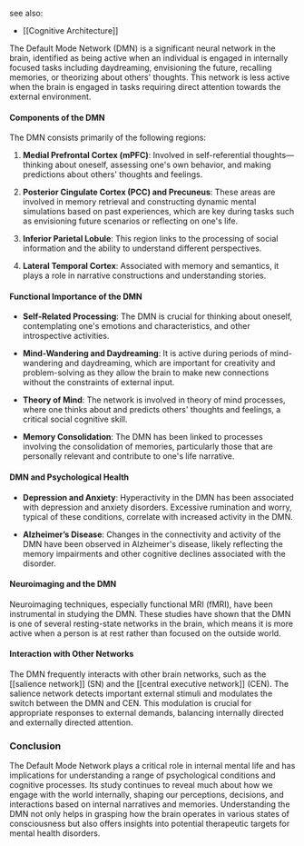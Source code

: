 see also:
- [[Cognitive Architecture]]

The Default Mode Network (DMN) is a significant neural network in the brain, identified as being active when an individual is engaged in internally focused tasks including daydreaming, envisioning the future, recalling memories, or theorizing about others' thoughts. This network is less active when the brain is engaged in tasks requiring direct attention towards the external environment.

#### Components of the DMN

The DMN consists primarily of the following regions:

1. **Medial Prefrontal Cortex (mPFC)**: Involved in self-referential thoughts—thinking about oneself, assessing one's own behavior, and making predictions about others' thoughts and feelings.
   
2. **Posterior Cingulate Cortex (PCC) and Precuneus**: These areas are involved in memory retrieval and constructing dynamic mental simulations based on past experiences, which are key during tasks such as envisioning future scenarios or reflecting on one's life.

3. **Inferior Parietal Lobule**: This region links to the processing of social information and the ability to understand different perspectives.

4. **Lateral Temporal Cortex**: Associated with memory and semantics, it plays a role in narrative constructions and understanding stories.

#### Functional Importance of the DMN

- **Self-Related Processing**: The DMN is crucial for thinking about oneself, contemplating one's emotions and characteristics, and other introspective activities.
  
- **Mind-Wandering and Daydreaming**: It is active during periods of mind-wandering and daydreaming, which are important for creativity and problem-solving as they allow the brain to make new connections without the constraints of external input.
  
- **Theory of Mind**: The network is involved in theory of mind processes, where one thinks about and predicts others' thoughts and feelings, a critical social cognitive skill.
  
- **Memory Consolidation**: The DMN has been linked to processes involving the consolidation of memories, particularly those that are personally relevant and contribute to one's life narrative.

#### DMN and Psychological Health

- **Depression and Anxiety**: Hyperactivity in the DMN has been associated with depression and anxiety disorders. Excessive rumination and worry, typical of these conditions, correlate with increased activity in the DMN.
  
- **Alzheimer’s Disease**: Changes in the connectivity and activity of the DMN have been observed in Alzheimer's disease, likely reflecting the memory impairments and other cognitive declines associated with the disorder.

#### Neuroimaging and the DMN

Neuroimaging techniques, especially functional MRI (fMRI), have been instrumental in studying the DMN. These studies have shown that the DMN is one of several resting-state networks in the brain, which means it is more active when a person is at rest rather than focused on the outside world.

#### Interaction with Other Networks

The DMN frequently interacts with other brain networks, such as the [[salience network]] (SN) and the [[central executive network]] (CEN). The salience network detects important external stimuli and modulates the switch between the DMN and CEN. This modulation is crucial for appropriate responses to external demands, balancing internally directed and externally directed attention.

### Conclusion

The Default Mode Network plays a critical role in internal mental life and has implications for understanding a range of psychological conditions and cognitive processes. Its study continues to reveal much about how we engage with the world internally, shaping our perceptions, decisions, and interactions based on internal narratives and memories. Understanding the DMN not only helps in grasping how the brain operates in various states of consciousness but also offers insights into potential therapeutic targets for mental health disorders.